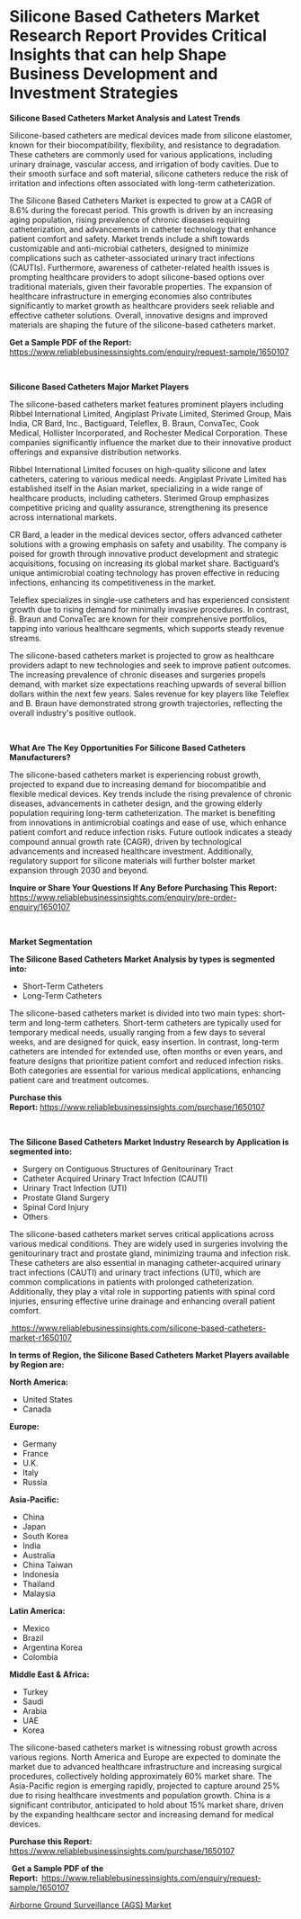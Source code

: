 <p><h1>Silicone Based Catheters Market Research Report Provides Critical Insights that can help Shape Business Development and Investment Strategies</h1></p><p><strong>Silicone Based Catheters Market Analysis and Latest Trends</strong></p>
<p><p>Silicone-based catheters are medical devices made from silicone elastomer, known for their biocompatibility, flexibility, and resistance to degradation. These catheters are commonly used for various applications, including urinary drainage, vascular access, and irrigation of body cavities. Due to their smooth surface and soft material, silicone catheters reduce the risk of irritation and infections often associated with long-term catheterization.</p><p>The Silicone Based Catheters Market is expected to grow at a CAGR of 8.6% during the forecast period. This growth is driven by an increasing aging population, rising prevalence of chronic diseases requiring catheterization, and advancements in catheter technology that enhance patient comfort and safety. Market trends include a shift towards customizable and anti-microbial catheters, designed to minimize complications such as catheter-associated urinary tract infections (CAUTIs). Furthermore, awareness of catheter-related health issues is prompting healthcare providers to adopt silicone-based options over traditional materials, given their favorable properties. The expansion of healthcare infrastructure in emerging economies also contributes significantly to market growth as healthcare providers seek reliable and effective catheter solutions. Overall, innovative designs and improved materials are shaping the future of the silicone-based catheters market.</p></p>
<p><strong>Get a Sample PDF of the Report:&nbsp;</strong> <a href="https://www.reliablebusinessinsights.com/enquiry/request-sample/1650107?utm_campaign=2629&utm_medium=2&utm_source=Github&utm_content=ia&utm_term=23032025&utm_id=silicone-based-catheters">https://www.reliablebusinessinsights.com/enquiry/request-sample/1650107</a></p>
<p>&nbsp;</p>
<p><strong>Silicone Based Catheters Major Market Players</strong></p>
<p><p>The silicone-based catheters market features prominent players including Ribbel International Limited, Angiplast Private Limited, Sterimed Group, Mais India, CR Bard, Inc., Bactiguard, Teleflex, B. Braun, ConvaTec, Cook Medical, Hollister Incorporated, and Rochester Medical Corporation. These companies significantly influence the market due to their innovative product offerings and expansive distribution networks.</p><p>Ribbel International Limited focuses on high-quality silicone and latex catheters, catering to various medical needs. Angiplast Private Limited has established itself in the Asian market, specializing in a wide range of healthcare products, including catheters. Sterimed Group emphasizes competitive pricing and quality assurance, strengthening its presence across international markets.</p><p>CR Bard, a leader in the medical devices sector, offers advanced catheter solutions with a growing emphasis on safety and usability. The company is poised for growth through innovative product development and strategic acquisitions, focusing on increasing its global market share. Bactiguard’s unique antimicrobial coating technology has proven effective in reducing infections, enhancing its competitiveness in the market.</p><p>Teleflex specializes in single-use catheters and has experienced consistent growth due to rising demand for minimally invasive procedures. In contrast, B. Braun and ConvaTec are known for their comprehensive portfolios, tapping into various healthcare segments, which supports steady revenue streams.</p><p>The silicone-based catheters market is projected to grow as healthcare providers adapt to new technologies and seek to improve patient outcomes. The increasing prevalence of chronic diseases and surgeries propels demand, with market size expectations reaching upwards of several billion dollars within the next few years. Sales revenue for key players like Teleflex and B. Braun have demonstrated strong growth trajectories, reflecting the overall industry's positive outlook.</p></p>
<p>&nbsp;</p>
<p><strong>What Are The Key Opportunities For Silicone Based Catheters Manufacturers?</strong></p>
<p><p>The silicone-based catheters market is experiencing robust growth, projected to expand due to increasing demand for biocompatible and flexible medical devices. Key trends include the rising prevalence of chronic diseases, advancements in catheter design, and the growing elderly population requiring long-term catheterization. The market is benefiting from innovations in antimicrobial coatings and ease of use, which enhance patient comfort and reduce infection risks. Future outlook indicates a steady compound annual growth rate (CAGR), driven by technological advancements and increased healthcare investment. Additionally, regulatory support for silicone materials will further bolster market expansion through 2030 and beyond.</p></p>
<p><strong>Inquire or Share Your Questions If Any Before Purchasing This Report:</strong> <a href="https://www.reliablebusinessinsights.com/enquiry/pre-order-enquiry/1650107?utm_campaign=2629&utm_medium=2&utm_source=Github&utm_content=ia&utm_term=23032025&utm_id=silicone-based-catheters">https://www.reliablebusinessinsights.com/enquiry/pre-order-enquiry/1650107</a></p>
<p>&nbsp;</p>
<p><strong>Market Segmentation</strong></p>
<p><strong>The Silicone Based Catheters Market Analysis by types is segmented into:</strong></p>
<p><ul><li>Short-Term Catheters</li><li>Long-Term Catheters</li></ul></p>
<p><p>The silicone-based catheters market is divided into two main types: short-term and long-term catheters. Short-term catheters are typically used for temporary medical needs, usually ranging from a few days to several weeks, and are designed for quick, easy insertion. In contrast, long-term catheters are intended for extended use, often months or even years, and feature designs that prioritize patient comfort and reduced infection risks. Both categories are essential for various medical applications, enhancing patient care and treatment outcomes.</p></p>
<p><strong>Purchase this Report:&nbsp;</strong><a href="https://www.reliablebusinessinsights.com/purchase/1650107?utm_campaign=2629&utm_medium=2&utm_source=Github&utm_content=ia&utm_term=23032025&utm_id=silicone-based-catheters">https://www.reliablebusinessinsights.com/purchase/1650107</a></p>
<p>&nbsp;</p>
<p><strong>The Silicone Based Catheters Market Industry Research by Application is segmented into:</strong></p>
<p><ul><li>Surgery on Contiguous Structures of Genitourinary Tract</li><li>Catheter Acquired Urinary Tract Infection (CAUTI)</li><li>Urinary Tract Infection (UTI)</li><li>Prostate Gland Surgery</li><li>Spinal Cord Injury</li><li>Others</li></ul></p>
<p><p>The silicone-based catheters market serves critical applications across various medical conditions. They are widely used in surgeries involving the genitourinary tract and prostate gland, minimizing trauma and infection risk. These catheters are also essential in managing catheter-acquired urinary tract infections (CAUTI) and urinary tract infections (UTI), which are common complications in patients with prolonged catheterization. Additionally, they play a vital role in supporting patients with spinal cord injuries, ensuring effective urine drainage and enhancing overall patient comfort.</p></p>
<p><a href="https://www.reliablebusinessinsights.com/silicone-based-catheters-market-r1650107?utm_campaign=2629&utm_medium=2&utm_source=Github&utm_content=ia&utm_term=23032025&utm_id=silicone-based-catheters">&nbsp;https://www.reliablebusinessinsights.com/silicone-based-catheters-market-r1650107</a></p>
<p><strong>In terms of Region, the Silicone Based Catheters Market Players available by Region are:</strong></p>
<p>
    <p> <strong> North America: </strong>
        <ul>
            <li>United States</li>
            <li>Canada</li>
        </ul>
        </p> 
    <p> <strong> Europe: </strong>
        <ul>
            <li>Germany</li>
            <li>France</li>
            <li>U.K.</li>
            <li>Italy</li>
            <li>Russia</li>
        </ul>
        </p> 
    <p> <strong> Asia-Pacific: </strong>
        <ul>
            <li>China</li>
            <li>Japan</li>
            <li>South Korea</li>
            <li>India</li>
            <li>Australia</li>
            <li>China Taiwan</li>
            <li>Indonesia</li>
            <li>Thailand</li>
            <li>Malaysia</li>
        </ul>
        </p> 
    <p> <strong> Latin America: </strong>
        <ul>
            <li>Mexico</li>
            <li>Brazil</li>
            <li>Argentina Korea</li>
            <li>Colombia</li>
        </ul>
        </p> 
    <p> <strong> Middle East & Africa: </strong>
        <ul>
            <li>Turkey</li>
            <li>Saudi</li>
            <li>Arabia</li>
            <li>UAE</li>
            <li>Korea</li>
        </ul>
    </p>
    </p>
<p><p>The silicone-based catheters market is witnessing robust growth across various regions. North America and Europe are expected to dominate the market due to advanced healthcare infrastructure and increasing surgical procedures, collectively holding approximately 60% market share. The Asia-Pacific region is emerging rapidly, projected to capture around 25% due to rising healthcare investments and population growth. China is a significant contributor, anticipated to hold about 15% market share, driven by the expanding healthcare sector and increasing demand for medical devices.</p></p>
<p><strong>Purchase this Report: </strong><a href="https://www.reliablebusinessinsights.com/purchase/1650107?utm_campaign=2629&utm_medium=2&utm_source=Github&utm_content=ia&utm_term=23032025&utm_id=silicone-based-catheters">https://www.reliablebusinessinsights.com/purchase/1650107</a></p>
<p>&nbsp;<strong>Get a Sample PDF of the Report:&nbsp;&nbsp;</strong><a href="https://www.reliablebusinessinsights.com/enquiry/request-sample/1650107?utm_campaign=2629&utm_medium=2&utm_source=Github&utm_content=ia&utm_term=23032025&utm_id=silicone-based-catheters">https://www.reliablebusinessinsights.com/enquiry/request-sample/1650107</a></p>
<p><strong></strong></p>
<p><p><a href="https://github.com/danikabiele541/Market-Research-Report-List-1/blob/main/airborne-ground-surveillance-ags-market.md?utm_campaign=2629&utm_medium=2&utm_source=Github&utm_content=ia&utm_term=23032025&utm_id=silicone-based-catheters">Airborne Ground Surveillance (AGS) Market</a></p></p>